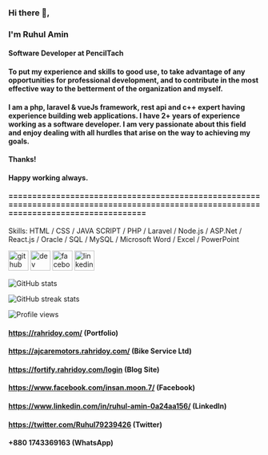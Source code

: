 
### Hi there 👋, 
   ### I'm Ruhul Amin
#### Software Developer at PencilTach


#### To put my experience and skills to good use, to take advantage of any opportunities for professional development, and to contribute in the most effective way to the betterment of the organization and myself.

#### I am a php, laravel & vueJs framework, rest api and c++ expert having experience building web applications. I have 2+ years of experience working as a software developer. I am very passionate about this field and enjoy dealing with all hurdles that arise on the way to achieving my goals.


#### Thanks! 
#### Happy working always.

#### =======================================================================================================================================

Skills: HTML / CSS / JAVA SCRIPT / PHP / Laravel / Node.js / ASP.Net / React.js / Oracle / SQL / MySQL / Microsoft Word / Excel / PowerPoint 


[<img src='https://cdn.jsdelivr.net/npm/simple-icons@3.0.1/icons/github.svg' alt='github' height='40'>](https://github.com/ruhulamin63)  [<img src='https://cdn.jsdelivr.net/npm/simple-icons@3.0.1/icons/dev-dot-to.svg' alt='dev' height='40'>](https://dev.to/ruhulamin63)  [<img src='https://cdn.jsdelivr.net/npm/simple-icons@3.0.1/icons/facebook.svg' alt='facebook' height='40'>](https://www.facebook.com/insan.moon.7)  [<img src='https://cdn.jsdelivr.net/npm/simple-icons@3.0.1/icons/linkedin.svg' alt='linkedin' height='40'>](https://www.linkedin.com/in/ruhul-amin-0a24aa156/)  

![GitHub stats](https://github-readme-stats.vercel.app/api?username=ruhulamin63&show_icons=true&count_private=true)  

<!-- ![GitHub metrics](https://metrics.lecoq.io/ruhulamin63)   -->

![GitHub streak stats](https://github-readme-streak-stats.herokuapp.com/?user=ruhulamin63)  

![Profile views](https://gpvc.arturio.dev/ruhulamin63)  

#### https://rahridoy.com/ (Portfolio)
#### https://ajcaremotors.rahridoy.com/  (Bike Service Ltd)
#### https://fortify.rahridoy.com/login (Blog Site)

#### https://www.facebook.com/insan.moon.7/   (Facebook)
#### https://www.linkedin.com/in/ruhul-amin-0a24aa156/  (LinkedIn)
#### https://twitter.com/Ruhul79239426  (Twitter)

#### +880 1743369163 (WhatsApp)
